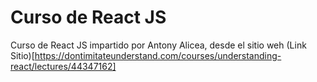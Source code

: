 # Curso de React JS

Curso de React JS impartido por Antony Alicea, 
desde el sitio weh (Link Sitio)[https://dontimitateunderstand.com/courses/understanding-react/lectures/44347162]